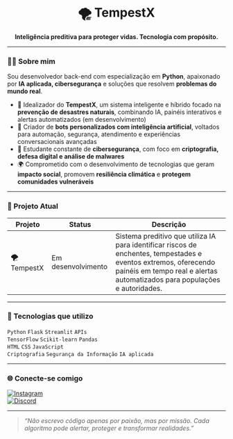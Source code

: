 <h1 align="center">🌪️ TempestX</h1>
<p align="center"><strong>Inteligência preditiva para proteger vidas. Tecnologia com propósito.</strong></p>

---

### 👨‍💻 Sobre mim

Sou desenvolvedor back-end com especialização em **Python**, apaixonado por **IA aplicada, cibersegurança** e soluções que resolvem **problemas do mundo real**.

- 🧠 Idealizador do **TempestX**, um sistema inteligente e híbrido focado na **prevenção de desastres naturais**, combinando IA, painéis interativos e alertas automatizados (em desenvolvimento)
- 🤖 Criador de **bots personalizados com inteligência artificial**, voltados para automação, segurança, atendimento e experiências conversacionais avançadas
- 🔐 Estudante constante de **cibersegurança**, com foco em **criptografia, defesa digital e análise de malwares**
- 🌍 Comprometido com o desenvolvimento de tecnologias que geram **impacto social**, promovem **resiliência climática** e **protegem comunidades vulneráveis**

---

### 🚧 Projeto Atual

| Projeto      | Status              | Descrição |
|--------------|---------------------|-----------|
| 🌪️ TempestX | Em desenvolvimento  | Sistema preditivo que utiliza IA para identificar riscos de enchentes, tempestades e eventos extremos, oferecendo painéis em tempo real e alertas automatizados para populações e autoridades. |

---

### 🧠 Tecnologias que utilizo

`Python` `Flask` `Streamlit` `APIs`  
`TensorFlow` `Scikit-learn` `Pandas`  
`HTML` `CSS` `JavaScript`  
`Criptografia` `Segurança da Informação` `IA aplicada`

---

### 🌐 Conecte-se comigo

[![Instagram](https://img.shields.io/badge/@santtlx-%23E4405F.svg?style=for-the-badge&logo=Instagram&logoColor=white)](https://instagram.com/santtlx)  
[![Discord](https://img.shields.io/badge/Discord-%237289DA.svg?style=for-the-badge&logo=discord&logoColor=white)](https://discord.com/users/1094983285043642498)

---

> *“Não escrevo código apenas por paixão, mas por missão. Cada algoritmo pode alertar, proteger e transformar realidades.”*